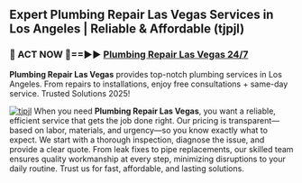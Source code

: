 ## Expert Plumbing Repair Las Vegas Services in Los Angeles | Reliable & Affordable (tjpjl)  

<h3>🚿 ACT NOW 🌟==►► <a href="https://tinyurl.com/2ne6vx2x" rel="nofollow">Plumbing Repair Las Vegas 24/7</a></h3>

**Plumbing Repair Las Vegas** provides top-notch plumbing services in Los Angeles. From repairs to installations, enjoy free consultations + same-day service. Trusted Solutions 2025!

[![tjpjl](https://i.imgur.com/4PFF4AK.jpeg)](https://tinyurl.com/2ne6vx2x)
When you need **Plumbing Repair Las Vegas**, you want a reliable, efficient service that gets the job done right. Our pricing is transparent—based on labor, materials, and urgency—so you know exactly what to expect. We start with a thorough inspection, diagnose the issue, and provide a clear quote. From leak fixes to pipe replacements, our skilled team ensures quality workmanship at every step, minimizing disruptions to your daily routine. Trust us for fast, affordable, and lasting solutions.